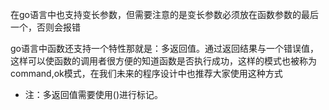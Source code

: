 在go语言中也支持变长参数，但需要注意的是变长参数必须放在函数参数的最后一个，否则会报错

go语言中函数还支持一个特性那就是：多返回值。通过返回结果与一个错误值，这样可以使函数的调用者很方便的知道函数是否执行成功，这样的模式也被称为command,ok模式，在我们未来的程序设计中也推荐大家使用这种方式
- 注：多返回值需要使用()进行标记。

